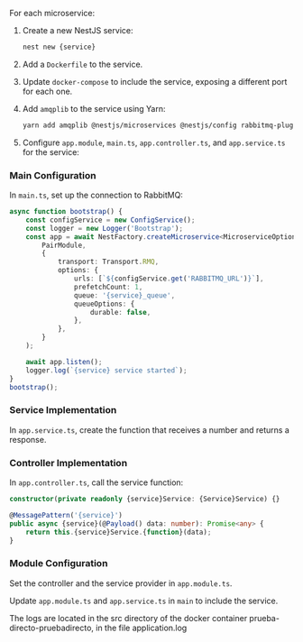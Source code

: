 For each microservice:

1. Create a new NestJS service:
    ```bash
    nest new {service}
    ```

2. Add a `Dockerfile` to the service.

3. Update `docker-compose` to include the service, exposing a different port for each one.

4. Add `amqplib` to the service using Yarn:
    ```bash
    yarn add amqplib @nestjs/microservices @nestjs/config rabbitmq-plugins
    ```

5. Configure `app.module`, `main.ts`, `app.controller.ts`, and `app.service.ts` for the service:

### Main Configuration

In `main.ts`, set up the connection to RabbitMQ:

```typescript
async function bootstrap() {
    const configService = new ConfigService();
    const logger = new Logger('Bootstrap');
    const app = await NestFactory.createMicroservice<MicroserviceOptions>(
        PairModule,
        {
            transport: Transport.RMQ,
            options: {
                urls: [`${configService.get('RABBITMQ_URL')}`],
                prefetchCount: 1,
                queue: '{service}_queue',
                queueOptions: {
                    durable: false,
                },
            },
        }
    );

    await app.listen();
    logger.log(`{service} service started`);
}
bootstrap();
```

### Service Implementation

In `app.service.ts`, create the function that receives a number and returns a response.

### Controller Implementation

In `app.controller.ts`, call the service function:

```typescript
constructor(private readonly {service}Service: {Service}Service) {}

@MessagePattern('{service}')
public async {service}(@Payload() data: number): Promise<any> {  
    return this.{service}Service.{function}(data);
}
```

### Module Configuration

Set the controller and the service provider in `app.module.ts`.

Update `app.module.ts` and `app.service.ts` in `main` to include the service.

The logs are located in the src directory of the docker container prueba-directo-pruebadirecto, in the file application.log


